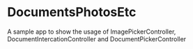 # DocumentsPhotosEtc
A sample app to show the usage of ImagePickerController, DocumentIntercationController and DocumentPickerController
